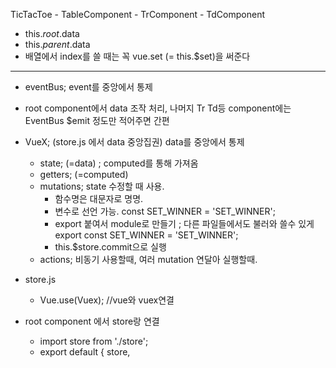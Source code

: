 TicTacToe - TableComponent - TrComponent - TdComponent
- this.$root.$data
- this.$parent.$data
- 배열에서 index를 쓸 때는 꼭 vue.set (= this.$set)을 써준다
---
- eventBus; event를 중앙에서 통제
- root component에서 data 조작 처리, 나머지 Tr Td등 component에는 EventBus $emit 정도만 적어주면 간편
- VueX; (store.js 에서 data 중앙집권) data를 중앙에서 통제
  - state; (=data) ; computed를 통해 가져옴
  - getters; (=computed)
  - mutations; state 수정할 때 사용.
    - 함수명은 대문자로 명명.
    - 변수로 선언 가능. const SET_WINNER = 'SET_WINNER';
    - export 붙여서 module로 만들기 ; 다른 파일들에서도 불러와 쓸수 있게 export const SET_WINNER = 'SET_WINNER';
    - this.$store.commit으로 실행
  - actions; 비동기 사용할때, 여러 mutation 연달아 실행할때.

- store.js
  - Vue.use(Vuex); //vue와 vuex연결
- root component 에서 store랑 연결
  - import store from './store';
  -  export default {
    store,
